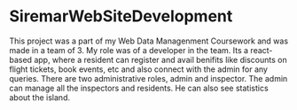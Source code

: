 # SiremarWebSiteDevelopment

This project was a part of my Web Data Managenment Coursework and was made in a team of 3. My role was of a developer in the team. 
Its a react-based app, where a resident can register and avail benifits like discounts on flight tickets, book events, etc and also connect with 
the admin for any queries. There are two administrative roles, admin and inspector. 
The admin can manage all the inspectors and residents. He can also see statistics about the island.
